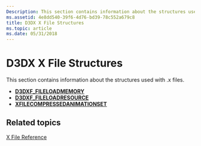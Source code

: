 ```yaml
---
Description: This section contains information about the structures used with .x files.
ms.assetid: 4e8dd540-39f6-4d76-bd39-78c552a679c8
title: D3DX X File Structures
ms.topic: article
ms.date: 05/31/2018
---
```


# D3DX X File Structures

This section contains information about the structures used with .x files.

-   [**D3DXF\_FILELOADMEMORY**](d3dxf-fileloadmemory.md)
-   [**D3DXF\_FILELOADRESOURCE**](d3dxf-fileloadresource.md)
-   [**XFILECOMPRESSEDANIMATIONSET**](xfilecompressedanimationset.md)

## Related topics

<dl> <dt>

[X File Reference](dx9-graphics-reference-d3dx-x-file.md)
</dt> </dl>

 

 



